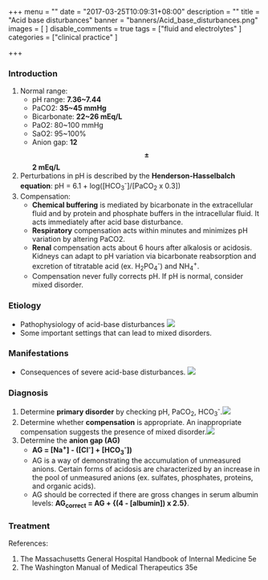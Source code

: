 +++
menu = ""
date = "2017-03-25T10:09:31+08:00"
description = ""
title = "Acid base disturbances"
banner = "banners/Acid_base_disturbances.png"
images = [
]
disable_comments = true
tags = ["fluid and electrolytes"
]
categories = ["clinical practice"
]

+++
### Introduction
1. Normal range:
    - pH range: **7.36~7.44**
    - PaCO2: **35~45 mmHg**
    - Bicarbonate: **22~26 mEq/L**
    - PaO2: 80~100 mmHg
    - SaO2: 95~100%
    - Anion gap: **12 $$\pm$$ 2 mEq/L**
2. Perturbations in pH is described by the **Henderson-Hasselbalch equation**: pH = 6.1 + log([HCO<sub>3</sub><sup>-</sup>]/[PaCO<sub>2</sub> x 0.3])
3. Compensation:
    - **Chemical buffering** is mediated by bicarbonate in the extracellular fluid and by protein and phosphate buffers in the intracellular fluid. It acts immediately after acid base disturbance.
    - **Respiratory** compensation acts within minutes and minimizes pH variation by altering PaCO2.
    - **Renal** compensation acts about 6 hours after alkalosis or acidosis. Kidneys can adapt to pH variation via bicarbonate reabsorption and excretion of titratable acid (ex. H<sub>2</sub>PO<sub>4</sub><sup>-</sup>) and NH<sub>4</sub><sup>+</sup>.
    - Compensation never fully corrects pH. If pH is normal, consider mixed disorder.

<!--more-->
### Etiology
- Pathophysiology of acid-base disturbances
![](/img/Acid_base_1.png)
- Some important settings that can lead to mixed disorders.

### Manifestations
- Consequences of severe acid-base disturbances.
![](/img/Acid_base_1.png)

### Diagnosis
1. Determine **primary disorder** by checking pH, PaCO<sub>2</sub>, HCO<sub>3</sub><sup>-</sup>.![](/img/Acid_base_3.png)
2. Determine whether **compensation** is appropriate. An inappropriate compensation suggests the presence of mixed disorder.![](/img/Acid_base_4.png)
3. Determine the **anion gap (AG)**
    - **AG = [Na<sup>+</sup>] - ([Cl<sup>-</sup>] + [HCO<sub>3</sub><sup>-</sup>])**
    - AG is a way of demonstrating the accumulation of unmeasured anions. Certain forms of acidosis are characterized by an increase in the pool of unmeasured anions (ex. sulfates, phosphates, proteins, and organic acids).
    - AG should be corrected if there are gross changes in serum albumin levels: **AG<sub>correct</sub> = AG + {(4 - [albumin]) x 2.5}**.

### Treatment


References:

1. The Massachusetts General Hospital Handbook of Internal Medicine 5e
2. The Washington Manual of Medical Therapeutics 35e
